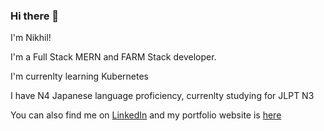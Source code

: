 ### Hi there 👋

I'm Nikhil!

I'm a Full Stack MERN and FARM Stack developer.

I'm currenlty learning Kubernetes

I have N4 Japanese language proficiency, currenlty studying for JLPT N3

You can also find me on [LinkedIn](https://www.linkedin.com/in/nikhilbk9148/) and my portfolio website is [here](https://portfolio-nikhil-bk.com/)

<!--
**nikhil-bk/nikhil-bk** is a ✨ _special_ ✨ repository because its `README.md` (this file) appears on your GitHub profile.

Here are some ideas to get you started:

- 🔭 I’m currently working on ...
- 🌱 I’m currently learning ...
- 👯 I’m looking to collaborate on ...
- 🤔 I’m looking for help with ...
- 💬 Ask me about ...
- 📫 How to reach me: ...
- 😄 Pronouns: ...
- ⚡ Fun fact: ...
-->
